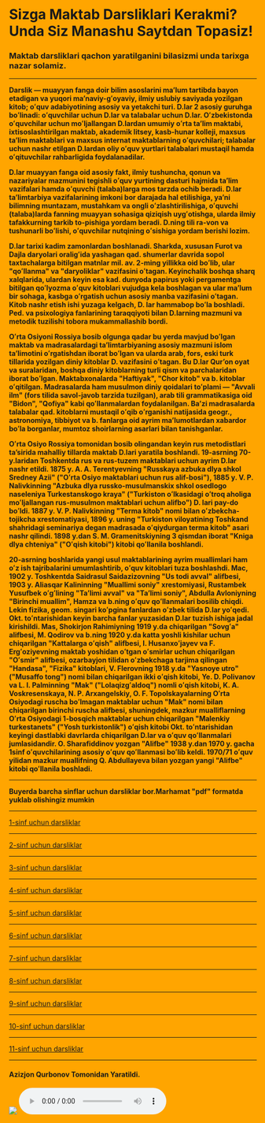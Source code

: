 <!DOCTYPE html>
<html lang="en" style="background-color:orange;">
<head>
  <meta charset="UTF-8">
  <meta http-equiv="X-UA-Compatible" content="IE=Edge">
  <meta name="viewport" content="width=device-width, initial-scale=1">

  <title>Darsliklar</title>
  
  <!-- HTML -->
  

  <!-- Custom Styles -->
  <link rel="stylesheet" href="style.css">
  <h1>Sizga Maktab Darsliklari Kerakmi? Unda Siz Manashu Saytdan Topasiz! </h1>
</head>

<body>
  
  <h3>Maktab darsliklari qachon yaratilganini bilasizmi unda tarixga nazar solamiz.</h3>
  <hr>
  <p> <strong>Darslik — muayyan fanga doir bilim asoslarini maʼlum tartibda bayon etadigan va yuqori maʼnaviy-gʻoyaviy, ilmiy uslubiy saviyada yozilgan kitob; oʻquv adabiyotining asosiy va yetakchi turi. D.lar 2 asosiy guruhga boʻlinadi: oʻquvchilar uchun D.lar va talabalar uchun D.lar. Oʻzbekistonda oʻquvchilar uchun moʻljallangan D.lardan umumiy oʻrta taʼlim maktabi, ixtisoslashtirilgan maktab, akademik litsey, kasb-hunar kolleji, maxsus taʼlim maktablari va maxsus internat maktablarning oʻquvchilari; talabalar uchun nashr etilgan D.lardan oliy oʻquv yurtlari talabalari mustaqil hamda oʻqituvchilar rahbarligida foydalanadilar.

D.lar muayyan fanga oid asosiy fakt, ilmiy tushuncha, qonun va nazariyalar mazmunini tegishli oʻquv yurtining dasturi hajmida taʼlim vazifalari hamda oʻquvchi (talaba)larga mos tarzda ochib beradi. D.lar taʼlimtarbiya vazifalarining imkoni bor darajada hal etilishiga, yaʼni bilimning muntazam, mustahkam va ongli oʻzlashtirilishiga, oʻquvchi (talaba)larda fanning muayyan sohasiga qiziqish uygʻotishga, ularda ilmiy tafakkurning tarkib to-pishiga yordam beradi. D.ning tili ra-von va tushunarli boʻlishi, oʻquvchilar nutqining oʻsishiga yordam berishi lozim.

D.lar tarixi kadim zamonlardan boshlanadi. Sharkda, xususan Furot va Dajla daryolari oraligʻida yashagan qad. shumerlar davrida sopol taxtachalarga bitilgan matnlar mil. av. 2-ming yillikka oid boʻlib, ular "qoʻllanma" va "daryoliklar" vazifasini oʻtagan. Keyinchalik boshqa sharq xalqlarida, ulardan keyin esa kad. dunyoda papirus yoki pergamentga bitilgan qoʻlyozma oʻquv kitoblari vujudga kela boshlagan va ular maʼlum bir sohaga, kasbga oʻrgatish uchun asosiy manba vazifasini oʻtagan. Kitob nashr etish ishi yuzaga kelgach, D. lar hammabop boʻla boshladi. Ped. va psixologiya fanlarining taraqqiyoti bilan D.larning mazmuni va metodik tuzilishi tobora mukammallashib bordi.

Oʻrta Osiyoni Rossiya bosib olgunga qadar bu yerda mavjud boʻlgan maktab va madrasalardagi taʼlimtarbiyaning asosiy mazmuni islom taʼlimotini oʻrgatishdan iborat boʻlgan va ularda arab, fors, eski turk tillarida yozilgan diniy kitoblar D. vazifasini oʻtagan. Bu D.lar Qurʼon oyat va suralaridan, boshqa diniy kitoblarning turli qism va parchalaridan iborat boʻlgan. Maktabxonalarda "Haftiyak", "Chor kitob" va b. kitoblar oʻqitilgan. Madrasalarda ham musulmon diniy qoidalari toʻplami — "Avvali ilm" (fors tilida savol-javob tarzida tuzilgan), arab tili grammatikasiga oid "Bidon", "Qofiya" kabi qoʻllanmalardan foydalanilgan. Baʼzi madrasalarda talabalar qad. kitoblarni mustaqil oʻqib oʻrganishi natijasida geogr., astronomiya, tibbiyot va b. fanlarga oid ayrim maʼlumotlardan xabardor boʻla borganlar, mumtoz shoirlarning asarlari bilan tanishganlar.

Oʻrta Osiyo Rossiya tomonidan bosib olingandan keyin rus metodistlari taʼsirida mahalliy tillarda maktab D.lari yaratila boshlandi. 19-asrning 70-y.laridan Toshkentda rus va rus-tuzem maktablari uchun ayrim D.lar nashr etildi. 1875 y. A. A. Terentyevning "Russkaya azbuka dlya shkol Sredney Azii" ("Oʻrta Osiyo maktablari uchun rus alif-bosi"), 1885 y. V. P. Nalivkinning "Azbuka dlya russko-musulmanskix shkol osedlogo naseleniya Turkestanskogo kraya" ("Turkiston oʻlkasidagi oʻtroq aholiga moʻljallangan rus-musulmon maktablari uchun alifbo") D. lari pay-do boʻldi. 1887 y. V. P. Nalivkinning "Terma kitob" nomi bilan oʻzbekcha-tojikcha xrestomatiyasi, 1896 y. uning "Turkiston viloyatining Toshkand shahridagi seminariya degan madrasada oʻqiydurgan terma kitob" asari nashr qilindi. 1898 y.dan S. M. Gramenitskiyning 3 qismdan iborat "Kniga dlya chteniya" ("Oʻqish kitobi") kitobi qoʻllanila boshlandi.

20-asrning boshlarida yangi usul maktablarining ayrim muallimlari ham oʻz ish tajribalarini umumlashtirib, oʻquv kitoblari tuza boshlashdi. Mac, 1902 y. Toshkentda Saidrasul Saidazizovning "Us todi avval" alifbesi, 1903 y. Aliasqar Kalininning "Muallimi soniy" xrestomiyasi, Rustambek Yusufbek oʻgʻlining "Taʼlimi avval" va "Taʼlimi soniy", Abdulla Avloniyning "Birinchi muallim", Hamza va b.ning oʻquv qoʻllanmalari bosilib chiqdi. Lekin fizika, geom. singari koʻpgina fanlardan oʻzbek tilida D.lar yoʻqedi. Okt. toʻntarishidan keyin barcha fanlar yuzasidan D.lar tuzish ishiga jadal kirishildi. Mas, Shokirjon Rahimiyning 1919 y.da chiqarilgan "Sovgʻa" alifbesi, M. Qodirov va b.ning 1920 y.da katta yoshli kishilar uchun chiqarilgan "Kattalarga oʻqish" alifbesi, I. Husanxoʻjayev va F. Ergʻoziyevning maktab yoshidan oʻtgan oʻsmirlar uchun chiqarilgan "Oʻsmir" alifbesi, ozarbayjon tilidan oʻzbekchaga tarjima qilingan "Handasa", "Fizika" kitoblari, V. Flerovning 1918 y.da "Yasnoye utro" ("Musaffo tong") nomi bilan chiqarilgan ikki oʻqish kitobi, Ye. D. Polivanov va L. I. Palminning "Mak" ("Lolaqizgʻaldoq") nomli oʻqish kitobi, K. A. Voskresenskaya, N. P. Arxangelskiy, O. F. Topolskayalarning Oʻrta Osiyodagi ruscha boʻlmagan maktablar uchun "Mak" nomi bilan chiqarilgan birinchi ruscha alifbesi, shuningdek, mazkur mualliflarning Oʻrta Osiyodagi 1-bosqich maktablar uchun chiqarilgan "Malenkiy turkestanets" ("Yosh turkistonlik") oʻqish kitobi Okt. toʻntarishidan keyingi dastlabki davrlarda chiqarilgan D.lar va oʻquv qoʻllanmalari jumlasidandir. O. Sharafiddinov yozgan "Alifbe" 1938 y.dan 1970 y. gacha 1sinf oʻquvchilarining asosiy oʻquv qoʻllanmasi boʻlib keldi. 1970/71 oʻquv yilidan mazkur muallifning Q. Abdullayeva bilan yozgan yangi "Alifbe" kitobi qoʻllanila boshladi.
</strong> </p>
<hr>
<p> <strong>Buyerda barcha sinflar uchun darsliklar bor.Marhamat "pdf" formatda yuklab olishingiz mumkin</strong> </p>
<hr>
  
  <a href="http://idum.uz/archives/8509">1-sinf uchun darsliklar <a>
    <hr>
     <a href="   http://idum.uz/archives/8835 ">2-sinf uchun darsliklar <a>
      <hr>
        <a href="http://idum.uz/archives/8928">3-sinf uchun darsliklar <a>
          <hr>
           <a href="http://idum.uz/archives/9014">4-sinf uchun darsliklar <a>
             <hr>
              <a href="http://idum.uz/archives/9297">5-sinf uchun darsliklar <a>
                <hr>
                 <a href="http://idum.uz/archives/9392">6-sinf uchun darsliklar <a>
                   <hr>
                    <a href="http://idum.uz/archives/9527">7-sinf uchun darsliklar<a>
                      <hr>
                       <a href="http://idum.uz/archives/9646">8-sinf uchun darsliklar <a>
                         <hr>
                          <a href="http://idum.uz/archives/9755">9-sinf uchun darsliklar <a>
                            <hr>
                             <a href="http://idum.uz/archives/11732">10-sinf uchun darsliklar <a>
                               <hr>
                                <a href="http://idum.uz/archives/12209">11-sinf uchun darsliklar <a>
                                  <hr>
  
  <script src="main.js"></script>
  <h4> <strong>Azizjon Qurbonov Tomonidan Yaratildi.</strong> </h4>
  <img src="2020.jpg">
  <audio controls>
    <source src="Arabic.mp3" type="audio/mpeg">
    
    <video controls>
    <source src="2020.mp4" type="video/mp4">
    </video>
    
i class="fas fa-band-aid"></i>
<i class="fas fa-cat"></i>
<i class="fas fa-dragon"></i>
<i class="far fa-clock"></i>
<i class="fas fa-clock"></i>

<p>Styled Font Awesome icons (size, color, and shadow):</p>
<i class="fas fa-clock" style="font-size:24px;"></i>
<i class="fas fa-clock" style="font-size:36px;"></i>
<i class="fas fa-clock" style="font-size:48px;color:red;"></i>
<i class="fas fa-clock" style="font-size:60px;color:lightblue;text-shadow:2px 2px 4px #000000;"></i>

</body>
</html>
<!DOCTYPE html>
<html>
<head>
<title>Font Awesome 5 Icons</title>
<meta name='viewport' content='width=device-width, initial-scale=1'>
<script src='https://kit.fontawesome.com/a076d05399.js'></script>
</head>
<body>


<i class='fab fa-apple' style='font-size:100px'></i>
<br>
</body>
</html>
